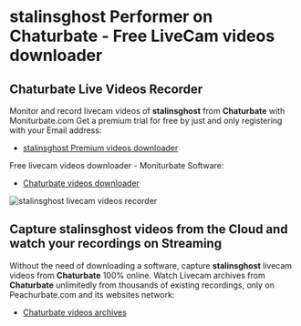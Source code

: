 # stalinsghost Performer on Chaturbate - Free LiveCam videos downloader

## Chaturbate Live Videos Recorder

Monitor and record livecam videos of **stalinsghost** from **Chaturbate** with Moniturbate.com
Get a premium trial for free by just and only registering with your Email address:
* [stalinsghost Premium videos downloader](https://moniturbate.com/request-demo-licence-key.html)

Free livecam videos downloader - Moniturbate Software:
* [Chaturbate videos downloader](https://moniturbate.com/moniturbate-download-software.html)

![stalinsghost livecam videos recorder](https://peachurnet.com/templates/moniturbate-software.png)


## Capture stalinsghost videos from the Cloud and watch your recordings on Streaming

Without the need of downloading a software, capture **stalinsghost** livecam videos from **Chaturbate** 100% online.
Watch Livecam archives from **Chaturbate** unlimitedly from thousands of existing recordings, only on Peachurbate.com and its websites network:
* [Chaturbate videos archives](https://peachurnet.com/)
